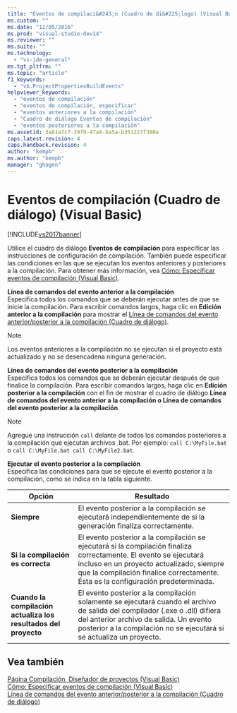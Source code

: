 ```yaml
---
title: "Eventos de compilaci&#243;n (Cuadro de di&#225;logo) (Visual Basic) | Microsoft Docs"
ms.custom: ""
ms.date: "12/05/2016"
ms.prod: "visual-studio-dev14"
ms.reviewer: ""
ms.suite: ""
ms.technology: 
  - "vs-ide-general"
ms.tgt_pltfrm: ""
ms.topic: "article"
f1_keywords: 
  - "vb.ProjectPropertiesBuildEvents"
helpviewer_keywords: 
  - "eventos de compilación"
  - "eventos de compilación, especificar"
  - "eventos anteriores a la compilación"
  - "Cuadro de diálogo Eventos de compilación"
  - "eventos posteriores a la compilación"
ms.assetid: 3a81a7c7-39f9-47a8-ba5a-b351227f380e
caps.latest.revision: 4
caps.handback.revision: 4
author: "kempb"
ms.author: "kempb"
manager: "ghogen"
---
```

# Eventos de compilaci&#243;n (Cuadro de di&#225;logo) (Visual Basic)
[!INCLUDE[vs2017banner](../../code-quality/includes/vs2017banner.md)]

Utilice el cuadro de diálogo **Eventos de compilación** para especificar las instrucciones de configuración de compilación.  También puede especificar las condiciones en las que se ejecutan los eventos anteriores y posteriores a la compilación.  Para obtener más información, vea [Cómo: Especificar eventos de compilación \(Visual Basic\)](../../ide/how-to-specify-build-events-visual-basic.md).  
  
 **Línea de comandos del evento anterior a la compilación**  
 Especifica todos los comandos que se deberán ejecutar antes de que se inicie la compilación.  Para escribir comandos largos, haga clic en **Edición anterior a la compilación** para mostrar el [Línea de comandos del evento anterior\/posterior a la compilación \(Cuadro de diálogo\)](../../ide/reference/pre-build-event-post-build-event-command-line-dialog-box.md).  
  
> [!NOTE]
>  Los eventos anteriores a la compilación no se ejecutan si el proyecto está actualizado y no se desencadena ninguna generación.  
  
 **Línea de comandos del evento posterior a la compilación**  
 Especifica todos los comandos que se deberán ejecutar después de que finalice la compilación.  Para escribir comandos largos, haga clic en **Edición posterior a la compilación** con el fin de mostrar el cuadro de diálogo **Línea de comandos del evento anterior a la compilación o Línea de comandos del evento posterior a la compilación**.  
  
> [!NOTE]
>  Agregue una instrucción `call` delante de todos los comandos posteriores a la compilación que ejecutan archivos .bat.  Por ejemplo: `call C:\MyFile.bat` o `call C:\MyFile.bat call C:\MyFile2.bat`.  
  
 **Ejecutar el evento posterior a la compilación**  
 Especifica las condiciones para que se ejecute el evento posterior a la compilación, como se indica en la tabla siguiente.  
  
|Opción|Resultado|  
|------------|---------------|  
|**Siempre**|El evento posterior a la compilación se ejecutará independientemente de si la generación finaliza correctamente.|  
|**Si la compilación es correcta**|El evento posterior a la compilación se ejecutará si la compilación finaliza correctamente.  El evento se ejecutará incluso en un proyecto actualizado, siempre que la compilación finalice correctamente.  Ésta es la configuración predeterminada.|  
|**Cuando la compilación actualiza los resultados del proyecto**|El evento posterior a la compilación solamente se ejecutará cuando el archivo de salida del compilador \(.exe o .dll\) difiera del anterior archivo de salida.  Un evento posterior a la compilación no se ejecutará si se actualiza un proyecto.|  
  
## Vea también  
 [Página Compilación, Diseñador de proyectos \(Visual Basic\)](../../ide/reference/compile-page-project-designer-visual-basic.md)   
 [Cómo: Especificar eventos de compilación \(Visual Basic\)](../../ide/how-to-specify-build-events-visual-basic.md)   
 [Línea de comandos del evento anterior\/posterior a la compilación \(Cuadro de diálogo\)](../../ide/reference/pre-build-event-post-build-event-command-line-dialog-box.md)
